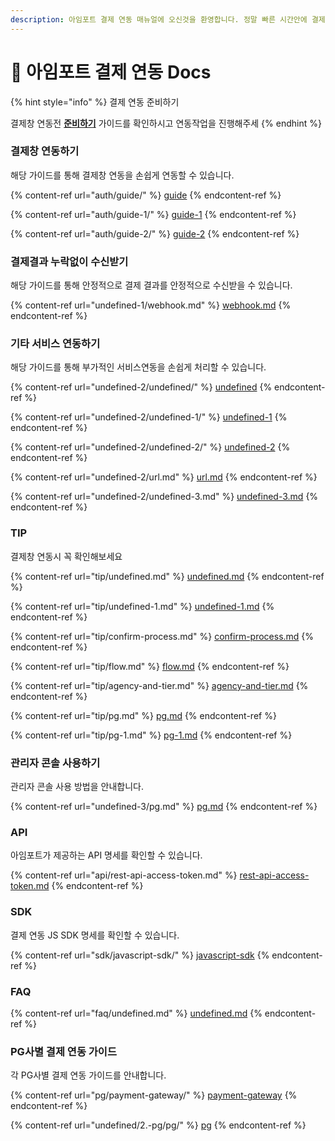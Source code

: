 ```yaml
---
description: 아임포트 결제 연동 매뉴얼에 오신것을 환영합니다. 정말 빠른 시간안에 결제창 연동 개발을 끝내실수 있게 도와드립니다.
---
```


# 🧩 아임포트 결제 연동 Docs

{% hint style="info" %}
결제 연동 준비하기

결제창 연동전 [**준비하기**](undefined/) 가이드를 확인하시고 연동작업을 진행해주세
{% endhint %}

### 결제창 연동하기

해당 가이드를 통해 결제창 연동을 손쉽게 연동할 수 있습니다.

{% content-ref url="auth/guide/" %}
[guide](auth/guide/)
{% endcontent-ref %}

{% content-ref url="auth/guide-1/" %}
[guide-1](auth/guide-1/)
{% endcontent-ref %}

{% content-ref url="auth/guide-2/" %}
[guide-2](auth/guide-2/)
{% endcontent-ref %}

### 결제결과 누락없이 수신받기

해당 가이드를 통해 안정적으로 결제 결과를 안정적으로 수신받을 수 있습니다.

{% content-ref url="undefined-1/webhook.md" %}
[webhook.md](undefined-1/webhook.md)
{% endcontent-ref %}

### 기타 서비스 연동하기

해당 가이드를 통해 부가적인 서비스연동을 손쉽게 처리할 수 있습니다.

{% content-ref url="undefined-2/undefined/" %}
[undefined](undefined-2/undefined/)
{% endcontent-ref %}

{% content-ref url="undefined-2/undefined-1/" %}
[undefined-1](undefined-2/undefined-1/)
{% endcontent-ref %}

{% content-ref url="undefined-2/undefined-2/" %}
[undefined-2](undefined-2/undefined-2/)
{% endcontent-ref %}

{% content-ref url="undefined-2/url.md" %}
[url.md](undefined-2/url.md)
{% endcontent-ref %}

{% content-ref url="undefined-2/undefined-3.md" %}
[undefined-3.md](undefined-2/undefined-3.md)
{% endcontent-ref %}

### TIP

결제창 연동시 꼭 확인해보세요

{% content-ref url="tip/undefined.md" %}
[undefined.md](tip/undefined.md)
{% endcontent-ref %}

{% content-ref url="tip/undefined-1.md" %}
[undefined-1.md](tip/undefined-1.md)
{% endcontent-ref %}

{% content-ref url="tip/confirm-process.md" %}
[confirm-process.md](tip/confirm-process.md)
{% endcontent-ref %}

{% content-ref url="tip/flow.md" %}
[flow.md](tip/flow.md)
{% endcontent-ref %}

{% content-ref url="tip/agency-and-tier.md" %}
[agency-and-tier.md](tip/agency-and-tier.md)
{% endcontent-ref %}

{% content-ref url="tip/pg.md" %}
[pg.md](tip/pg.md)
{% endcontent-ref %}

{% content-ref url="tip/pg-1.md" %}
[pg-1.md](tip/pg-1.md)
{% endcontent-ref %}

### 관리자 콘솔 사용하기

관리자 콘솔 사용 방법을 안내합니다.

{% content-ref url="undefined-3/pg.md" %}
[pg.md](undefined-3/pg.md)
{% endcontent-ref %}

### API

아임포트가 제공하는 API 명세를 확인할 수 있습니다.

{% content-ref url="api/rest-api-access-token.md" %}
[rest-api-access-token.md](api/rest-api-access-token.md)
{% endcontent-ref %}

### SDK

결제 연동 JS SDK 명세를 확인할 수 있습니다.

{% content-ref url="sdk/javascript-sdk/" %}
[javascript-sdk](sdk/javascript-sdk/)
{% endcontent-ref %}

### FAQ

{% content-ref url="faq/undefined.md" %}
[undefined.md](faq/undefined.md)
{% endcontent-ref %}

### **PG사별 결제 연동 가이드**&#x20;

각 PG사별 결제 연동 가이드를 안내합니다.

{% content-ref url="pg/payment-gateway/" %}
[payment-gateway](pg/payment-gateway/)
{% endcontent-ref %}

{% content-ref url="undefined/2.-pg/pg/" %}
[pg](undefined/2.-pg/pg/)
{% endcontent-ref %}
